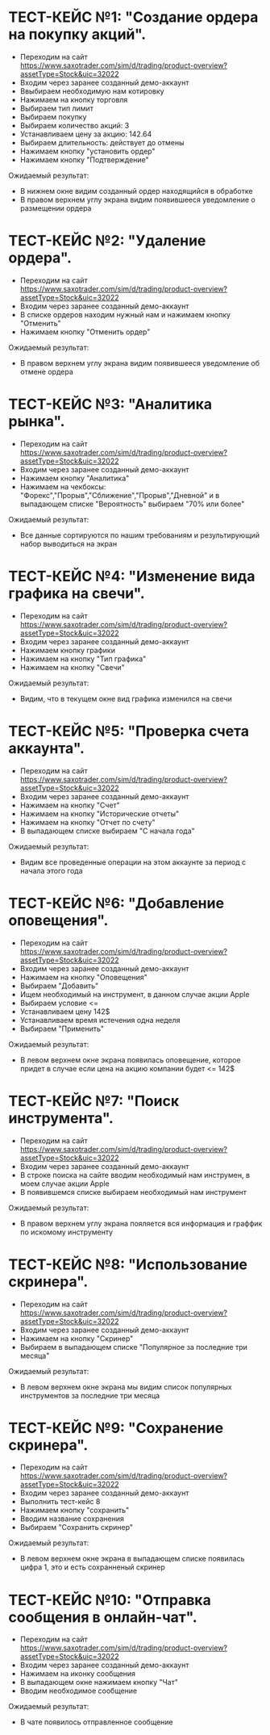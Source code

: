 # ТЕСТ-КЕЙС №1: "Создание ордера на покупку акций".
- Переходим на сайт <https://www.saxotrader.com/sim/d/trading/product-overview?assetType=Stock&uic=32022>
- Входим через заранее созданный демо-аккаунт
- Ввыбираем необходимую нам котировку
- Нажимаем на кнопку торговля
- Выбираем тип лимит
- Выбираем покупку
- Выбираем количество акций: 3
- Устанавливаем цену за акцию: 142.64
- Выбираем длительность: действует до отмены
- Нажимаем кнопку "установить ордер"
- Нажимаем кнопку "Подтверждение"

 Ожидаемый результат:
- В нижнем окне видим созданный ордер находящийся в обработке
- В правом верхнем углу экрана видим появившееся уведомление о размещении ордера

# ТЕСТ-КЕЙС №2: "Удаление ордера".
- Переходим на сайт <https://www.saxotrader.com/sim/d/trading/product-overview?assetType=Stock&uic=32022>
- Входим через заранее созданный демо-аккаунт
- В списке ордеров находим нужный нам и нажимаем кнопку "Отменить"
- Нажимаем кнопку "Отменить ордер"

 Ожидаемый результат:
- В правом верхнем углу экрана видим появившееся уведомление об отмене ордера

# ТЕСТ-КЕЙС №3: "Аналитика рынка".
- Переходим на сайт <https://www.saxotrader.com/sim/d/trading/product-overview?assetType=Stock&uic=32022>
- Входим через заранее созданный демо-аккаунт
- Нажимаем кнопку "Аналитика"
- Нажимаем на чекбоксы: "Форекс","Прорыв","Сближение","Прорыв","Дневной" и в выпадающем списке "Вероятность" выбираем "70% или более"

 Ожидаемый результат:
- Все данные сортируются по нашим требованиям и результирующий набор выводиться на экран

# ТЕСТ-КЕЙС №4: "Изменение вида графика на свечи".
- Переходим на сайт <https://www.saxotrader.com/sim/d/trading/product-overview?assetType=Stock&uic=32022>
- Входим через заранее созданный демо-аккаунт
- Нажимаем кнопку графики
- Нажимаем на кнопку "Тип графика"
- Нажимаем на кнопку "Свечи"

 Ожидаемый результат:
- Видим, что в текущем окне вид графика изменился на свечи

# ТЕСТ-КЕЙС №5: "Проверка счета аккаунта".
- Переходим на сайт <https://www.saxotrader.com/sim/d/trading/product-overview?assetType=Stock&uic=32022>
- Входим через заранее созданный демо-аккаунт
- Нажимаем на кнопку "Счет"
- Нажимаем на кнопку "Исторические отчеты"
- Нажимаем на кнопку "Отчет по счету"
- В выпадающем списке выбираем "С начала года"

 Ожидаемый результат:
- Видим все проведенные операции на этом аккаунте за период с начала этого года

# ТЕСТ-КЕЙС №6: "Добавление оповещения".
- Переходим на сайт <https://www.saxotrader.com/sim/d/trading/product-overview?assetType=Stock&uic=32022>
- Входим через заранее созданный демо-аккаунт
- Нажимаем на кнопку "Оповещения"
- Выбираем "Добавить"
- Ищем необходимый на инструмент, в данном случае акции Apple
- Выбираем условие <=
- Устанавливаем цену 142$
- Устанавливаем время истечения одна неделя
- Выбираем "Применить"

 Ожидаемый результат:
- В левом верхнем окне экрана появилась оповещение, которое придет в случае если цена на акцию компании будет <= 142$

# ТЕСТ-КЕЙС №7: "Поиск инструмента".
- Переходим на сайт <https://www.saxotrader.com/sim/d/trading/product-overview?assetType=Stock&uic=32022>
- Входим через заранее созданный демо-аккаунт
- В строке поиска на сайте вводим необходимый нам инструмен, в моем случае акции Apple
- В появившемся списке выбираем необходимый нам инструмент

 Ожидаемый результат:
- В правом верхнем углу экрана пояляется вся информация и граффик по искомому инструменту

# ТЕСТ-КЕЙС №8: "Использование скринера".
- Переходим на сайт <https://www.saxotrader.com/sim/d/trading/product-overview?assetType=Stock&uic=32022>
- Входим через заранее созданный демо-аккаунт
- Нажимаем на кнопку "Скринер"
- Выбираем в выпадающем списке "Популярное за последние три месяца"

 Ожидаемый результат:
- В левом верхнем окне экрана мы видим список популярных инструментов за последние три месяца

# ТЕСТ-КЕЙС №9: "Сохранение скринера".
- Переходим на сайт <https://www.saxotrader.com/sim/d/trading/product-overview?assetType=Stock&uic=32022>
- Входим через заранее созданный демо-аккаунт
- Выполнить тест-кейс 8
- Нажимаем кнопку "сохранить"
- Вводим название сохранения
- Выбираем "Сохранить скринер"

 Ожидаемый результат:
- В левом верхнем окне экрана в выпадающем списке появилась цифра 1, это и есть сохранненый скринер

# ТЕСТ-КЕЙС №10: "Отправка сообщения в онлайн-чат".
- Переходим на сайт <https://www.saxotrader.com/sim/d/trading/product-overview?assetType=Stock&uic=32022>
- Входим через заранее созданный демо-аккаунт
- Нажимаем на иконку сообщения
- В выпадающем окне нажимаем кнопку "Чат" 
- Вводим необходимое сообщение 

 Ожидаемый результат:
- В чате появилось отправленное сообщение
 